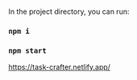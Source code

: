 In the project directory, you can run:


### `npm i`


### `npm start`


https://task-crafter.netlify.app/